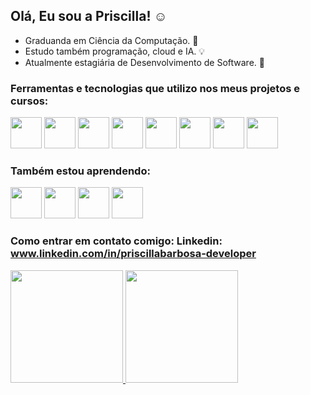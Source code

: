 ## Olá, Eu sou a Priscilla! :relaxed:
- Graduanda em Ciência da Computação. :sparkling_heart:
- Estudo também programação, cloud e IA. :bulb:
- Atualmente estagiária de Desenvolvimento de Software. :rocket:


### Ferramentas e tecnologias que utilizo nos meus projetos e cursos: 
  
  <img src="https://cdn.jsdelivr.net/gh/devicons/devicon@latest/icons/git/git-plain-wordmark.svg" width="50" height="50"/> <img src="https://cdn.jsdelivr.net/gh/devicons/devicon@latest/icons/html5/html5-plain-wordmark.svg" width="50" height="50"/> <img src="https://cdn.jsdelivr.net/gh/devicons/devicon@latest/icons/css3/css3-plain-wordmark.svg" width="50" height="50"/> <img src="https://cdn.jsdelivr.net/gh/devicons/devicon@latest/icons/sass/sass-original.svg" width="50" height="50"/> <img src="https://cdn.jsdelivr.net/gh/devicons/devicon@latest/icons/javascript/javascript-original.svg" width="50" height="50"/> <img src="https://cdn.jsdelivr.net/gh/devicons/devicon@latest/icons/bootstrap/bootstrap-original.svg" width="50" height="50"/> <img src="https://cdn.jsdelivr.net/gh/devicons/devicon@latest/icons/jquery/jquery-plain-wordmark.svg" width="50" height="50"/> <img src="https://cdn.jsdelivr.net/gh/devicons/devicon@latest/icons/nodejs/nodejs-plain-wordmark.svg" width="50" height="50" />
          
  
  ### Também estou aprendendo: 

  <img src="https://cdn.jsdelivr.net/gh/devicons/devicon@latest/icons/java/java-plain-wordmark.svg" width="50" height="50" /> <img src="https://cdn.jsdelivr.net/gh/devicons/devicon@latest/icons/php/php-original.svg" width="50" height="50"/> <img src="https://cdn.jsdelivr.net/gh/devicons/devicon@latest/icons/mysql/mysql-original-wordmark.svg" width="50" height="50"/> <img src="https://cdn.jsdelivr.net/gh/devicons/devicon@latest/icons/linux/linux-original.svg" width="50" height="50" /> 
                 

  ### Como entrar em contato comigo: Linkedin: www.linkedin.com/in/priscillabarbosa-developer
  
  
<div>
<a href="https://github.com/PriscillaBarbosa">
<img loading="lazy" height="180em" src="https://github-readme-stats.vercel.app/api/top-langs/?username=PriscillaBarbosa&layout=compact&langs_count=7&theme=dracula"/>
<img loading="lazy" height="180em" src="https://github-readme-stats.vercel.app/api?username=PriscillaBarbosa&show_icons=true&theme=dracula&include_all_commits=true&count_private=true"/>
</div>
